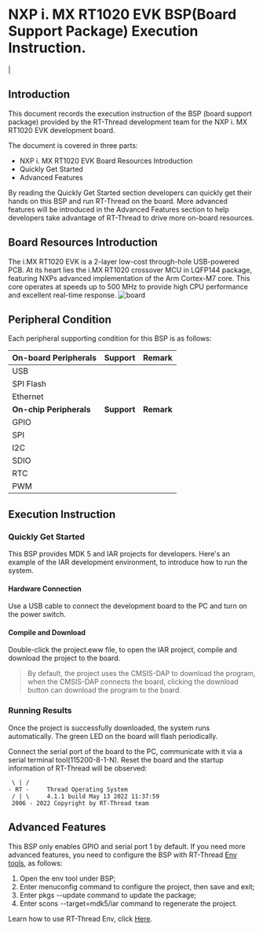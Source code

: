 # NXP i. MX RT1020 EVK BSP(Board Support Package) Execution Instruction.

[](README_zh.md) |

## Introduction

This document records the execution instruction of the BSP (board support package) provided by the RT-Thread development team for the NXP i. MX RT1020 EVK development board.

The document is covered in three parts:

- NXP i. MX RT1020 EVK Board Resources Introduction
- Quickly Get Started
- Advanced Features

By reading the Quickly Get Started section developers can quickly get their hands on this BSP and run RT-Thread on the board. More advanced features will be introduced in the Advanced Features section to help developers take advantage of RT-Thread to drive more on-board resources.

## Board Resources Introduction

The i.MX RT1020 EVK is a 2-layer low-cost through-hole USB-powered PCB. At its heart lies the i.MX RT1020 crossover MCU in LQFP144 package, featuring NXPs advanced implementation of the Arm Cortex-M7 core. This core operates at speeds up to 500 MHz to provide high CPU performance and excellent real-time response.
![board](figures/board.jpg)


## Peripheral Condition

Each peripheral supporting condition for this BSP is as follows:


| **On-board Peripherals** | **Support** | **Remark**                            |
| ------------------------ | ----------- | ------------------------------------- |
| USB                      |            |                                       |
| SPI Flash                |            |                                       |
| Ethernet                 |            |                                       |
| **On-chip Peripherals**  | **Support** | **Remark**                            |
| GPIO                     |            |                                       |
| SPI                      |            |                                       |
| I2C                      |            |                                       |
| SDIO                     |            |                                       |
| RTC                      |            |                                       |
| PWM                      |            |                                       |


## Execution Instruction

### Quickly Get Started

This BSP provides MDK 5 and IAR projects for developers. Here's an example of the IAR development environment, to introduce how to run the system.

#### Hardware Connection

Use a USB cable to connect the development board to the PC and turn on the power switch.

#### Compile and Download

Double-click the project.eww file, to open the IAR project, compile and download the project to the board.

> By default, the project uses the CMSIS-DAP to download the program, when the CMSIS-DAP connects the board, clicking the download button can download the program to the board.

### **Running Results**

Once the project is successfully downloaded, the system runs automatically. The green LED on the board will flash periodically.

Connect the serial port of the board to the PC, communicate with it via a serial terminal tool(115200-8-1-N). Reset the board and the startup information of RT-Thread will be observed:

```
 \ | /
- RT -     Thread Operating System
 / | \     4.1.1 build May 13 2022 11:37:59
 2006 - 2022 Copyright by RT-Thread team
```

## **Advanced Features**

This BSP only enables GPIO and serial port 1 by default. If you need more advanced features, you need to configure the BSP with RT-Thread [Env tools](https://www.rt-thread.io/download.html?download=Env), as follows:
1. Open the env tool under BSP;
2. Enter menuconfig command to configure the project, then save and exit;
3. Enter pkgs --update command to update the package;
4. Enter scons --target=mdk5/iar command to regenerate the project.

Learn how to use RT-Thread Env, click [Here](https://github.com/RT-Thread/rtthread-manual-doc/blob/master/env/env.md).